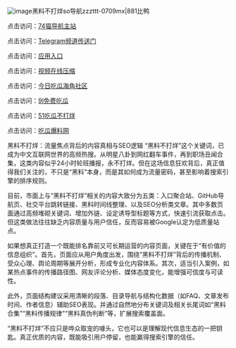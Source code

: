![image](https://github.com/user-attachments/assets/65e5b9a0-3ad9-44be-934d-8411ba8210cd)黑料不打烊so导航zzzttt-0709mx|881比鸭

点击访问：<a href="https://74mao.com/">74猫导航主站</a>

点击访问：<a href="https://74mao.com/">Telegram频道传送门</a>

点击访问：<a href="https://heiliao9wsbg3.pages.dev ">应用入口</a>

点击访问：<a href="https://heiliaoryrhyu.pages.dev">视频在线压缩</a>

点击访问：<a href="https://heiliaox6jgh3.pages.dev">今日吃瓜海角社区</a>

点击访问：<a href="https://heiliaokof3cy.pages.dev">9I免费吃瓜</a>

点击访问：<a href="https://heiliaotlyq53.pages.dev">51吃瓜不打烊</a>

点击访问：<a href="https://heiliao3gvg9x.pages.dev">吃瓜爆料网</a>

黑料不打烊：流量焦点背后的内容真相与SEO逻辑
“黑料不打烊”这个关键词，已成为中文互联网世界的高频热搜。从明星八卦到网红翻车事件，再到职场丑闻合集，这类内容似乎24小时轮班播报，永不打烊。但在这场信息狂欢背后，真正值得我们关注的，不只是“黑料”本身，而是其如何成为流量密码，甚至影响着搜索引擎的排序规则。

目前，市面上与“黑料不打烊”相关的内容大致分为五类：入口聚合站、GitHub导航页、社交平台跳转链接、黑料时间线整理、以及SEO分析类文章。其中多数页面通过高频堆砌关键词、增加外链、设定诱导型标题等方式，快速引流获取点击。但这类做法往往缺乏内容质量与用户信任，反而容易被Google认定为低质量站点。

如果想真正打造一个既能排名靠前又可长期运营的内容页面，关键在于“有价值的信息组织”。首先，页面应从用户角度出发，围绕“黑料不打烊”背后的传播机制、受众心理、舆论周期等展开分析，形成专业化内容体系。其次，适当引入案例，如某热点事件的传播路径图、网友评论分析、媒体态度变化，能增强可信度与可读性。

此外，页面结构建议采用清晰的段落、目录导航与结构化数据（如FAQ、文章发布时间、作者信息）辅助SEO表现。并通过自然地分布关键词及相关长尾词如“黑料合集”“黑料传播规律”“黑料真伪判断”等，扩展搜索覆盖面。

“黑料不打烊”不应只是哗众取宠的噱头，它也可以是理解现代信息生态的一把钥匙。真正优质的内容，既能吸引用户停留，也能赢得搜索引擎的信任。
